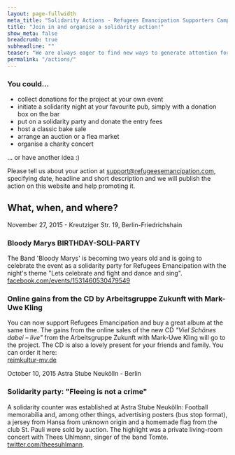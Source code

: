```yaml
---
layout: page-fullwidth
meta_title: "Solidarity Actions - Refugees Emancipation Supporters Campaign"
title: "Join in and organise a solidarity action!"
show_meta: false
breadcrumb: true
subheadline: ""
teaser: "We are always eager to find new ways to generate attention for Refugees Emancipation and to collect more donations. Here's another way for you to contribute: solidarity actions!"
permalink: "/actions/"
---
```


### You could...
- collect donations for the project at your own event
- initiate a solidarity night at your favourite pub, simply with a donation box on the bar   
- put on a solidarity party and donate the entry fees
- host a classic bake sale
- arrange an auction or a flea market
- organise a charity concert

... or have another idea :)

Please tell us about your action at  [support@refugeesemancipation.com](mailto:support@refugeesemancipation.com), specifying date, headline and short description and we will publish the action on this website and help promoting it.

## What, when, and where?

<p class="subheadline subheader mt20">November 27, 2015 - Kreutziger Str. 19, Berlin-Friedrichshain</p>
<h3 class="t0">Bloody Marys BIRTHDAY-SOLI-PARTY</h3>

The Band 'Bloody Marys' is becoming two years old and is going to celebrate the event as a solidarity party for Refugees Emancipation with the night's theme
"Lets celebrate and fight and dance and sing".<br>
[facebook.com/events/1531460530479549](https://www.facebook.com/events/1531460530479549/)

### Online gains from the CD by Arbeitsgruppe Zukunft with Mark-Uwe Kling
You can now support Refugees Emancipation and buy a great album at the same time. The gains from the online sales of the new CD _"Viel Schönes dabei – live"_ from the Arbeitsgruppe Zukunft with Mark-Uwe Kling will go to the project. The CD is also a lovely present for your friends and family. You can order it here:<br> [reimkultur-mv.de](https://www.reimkultur-mv.de/artikel_mk15005_audio-cd-arbeitsgruppe-zukunft-viel-schoenes-dabei-live.html)

<p class="subheadline subheader">October 10, 2015 Astra Stube Neukölln - Berlin</p>

<h3 class="t0">Solidarity party: "Fleeing is not a crime"</h3>

A solidarity counter was established at Astra Stube Neukölln: Football memorabilia and, among other things, advertising posters (bus stop format), a jersey from Hansa from unknown origin and a homemade flag from the club St. Pauli were sold by auction. The highlight was a private living-room concert with Thees Uhlmann, singer of the band Tomte. <br> [twitter.com/theesuhlmann](https://twitter.com/theesuhlmann).
